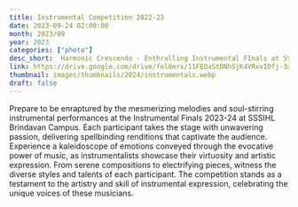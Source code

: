 ```yaml
---
title: Instrumental Competition 2022-23
date: 2023-09-24 02:00:00
month: 2023/09
year: 2023
categories: ["photo"]
desc_short:  Harmonic Crescendo - Enthralling Instrumental FInals at SSSIHL Brindavan Campus
link: https://drive.google.com/drive/folders/11FEOxStDNhSjK4VRxvIOfj-3qcakFvXT?usp=sharing
thumbnail: images/thumbnails/2024/instrumentals.webp
draft: false
---
```


 Prepare to be enraptured by the mesmerizing melodies and soul-stirring instrumental performances at the Instrumental Finals 2023-24 at SSSIHL Brindavan Campus. Each participant takes the stage with unwavering passion, delivering spellbinding renditions that captivate the audience. Experience a kaleidoscope of emotions conveyed through the evocative power of music, as instrumentalists showcase their virtuosity and artistic expression. From serene compositions to electrifying pieces, witness the diverse styles and talents of each participant. The competition stands as a testament to the artistry and skill of instrumental expression, celebrating the unique voices of these musicians.